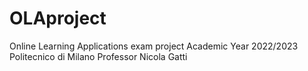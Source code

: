# OLAproject

Online Learning Applications exam project
Academic Year 2022/2023
Politecnico di Milano
Professor Nicola Gatti
